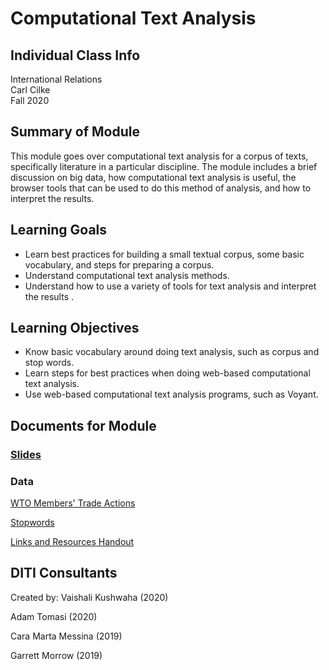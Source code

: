 # Computational Text Analysis

## Individual Class Info
International Relations
<br>
Carl Cilke
<br>
Fall 2020
<br>

## Summary of Module
This module goes over computational text analysis for a corpus of texts, specifically literature in a particular discipline. The module includes a brief discussion on big data, how computational text analysis is useful, the browser tools that can be used to do this method of analysis, and how to interpret the results.

## Learning Goals
- Learn best practices for building a small textual corpus, some basic vocabulary, and steps for preparing a corpus.
- Understand computational text analysis methods.
- Understand how to use a variety of tools for text analysis and interpret the results .

## Learning Objectives
- Know basic vocabulary around doing text analysis, such as corpus and stop words.
- Learn steps for best practices when doing web-based computational text analysis.
- Use web-based computational text analysis programs, such as Voyant.

## Documents for Module

### [Slides](https://github.com/NULabNortheastern/digitalassignmentshowcase/blob/master/text_analysis/international_relations-fall2020-cilke/fall_2020_cilke_slides.pdf)

### Data
[WTO Members' Trade Actions](https://www.wto.org/english/tratop_e/covid19_e/trade_related_goods_measure_e.htm)

[Stopwords](https://github.com/NULabNortheastern/digitalassignmentshowcase/blob/master/text_analysis/international_relations-fall2020-cilke/NLTK_English_stopwords.txt)

[Links and Resources Handout](https://github.com/NULabNortheastern/digitalassignmentshowcase/blob/master/text_analysis/international_relations-fall2020-cilke/Links%20and%20Resources.pdf)

## DITI Consultants
Created by:
Vaishali Kushwaha (2020)

Adam Tomasi (2020)

Cara Marta Messina (2019)

Garrett Morrow (2019)
